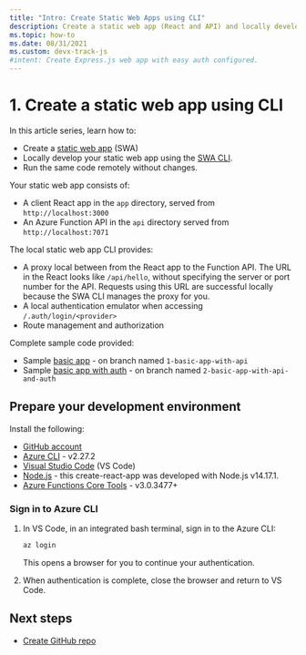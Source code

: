 ```yaml
---
title: "Intro: Create Static Web Apps using CLI"
description: Create a static web app (React and API) and locally develop using the SWA CLI. Run the same code locally and remotely to ensure that customers get the correct web behavior.
ms.topic: how-to
ms.date: 08/31/2021
ms.custom: devx-track-js
#intent: Create Express.js web app with easy auth configured. 
---
```

# 1. Create a static web app using CLI

In this article series, learn how to:

* Create a [static web app](/azure/static-web-apps/) (SWA)
* Locally develop your static web app using the [SWA CLI](https://github.com/Azure/static-web-apps-cli). 
* Run the same code remotely without changes.

Your static web app consists of:
* A client React app in the `app` directory, served from `http://localhost:3000`
* An Azure Function API in the `api` directory served from `http://localhost:7071`

The local static web app CLI provides:
* A proxy local between from the React app to the Function API. The URL in the React looks like `/api/hello`, without specifying the server or port number for the API. Requests using this URL are successful locally because the SWA CLI manages the proxy for you.  
* A local authentication emulator when accessing `/.auth/login/<provider>`
* Route management and authorization 

Complete sample code provided:

* Sample [basic app](https://github.com/Azure-Samples/js-e2e-static-web-app-with-cli/tree/1-basic-app-with-api) - on branch named `1-basic-app-with-api`
* Sample [basic app with auth](https://github.com/Azure-Samples/js-e2e-static-web-app-with-cli/tree/2-basic-app-with-api-and-auth) - on branch named `2-basic-app-with-api-and-auth`

## Prepare your development environment

Install the following:

* [GitHub account](https://github.com/)
* [Azure CLI](/cli/azure/install-azure-cli) - v2.27.2
* [Visual Studio Code](https://code.visualstudio.com/Download) (VS Code)
* [Node.js](https://nodejs.org/en/download/) - this create-react-app was developed with Node.js v14.17.1. 
* [Azure Functions Core Tools](/azure/azure-functions/functions-run-local?tabs=windows%2Ccsharp%2Cportal%2Cbash%2Ckeda#install-the-azure-functions-core-tools) - v3.0.3477+


### Sign in to Azure CLI

1. In VS Code, in an integrated bash terminal, sign in to the Azure CLI:

    ```bash
    az login
    ```

    This opens a browser for you to continue your authentication. 

1. When authentication is complete, close the browser and return to VS Code. 

## Next steps

* [Create GitHub repo](create-github-repo.md)